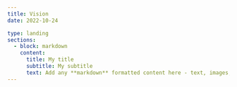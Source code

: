 ```yaml
---
title: Vision
date: 2022-10-24

type: landing
sections:
  - block: markdown
    content:
      title: My title
      subtitle: My subtitle
      text: Add any **markdown** formatted content here - text, images, videos, galleries - and even HTML code!
---
```

